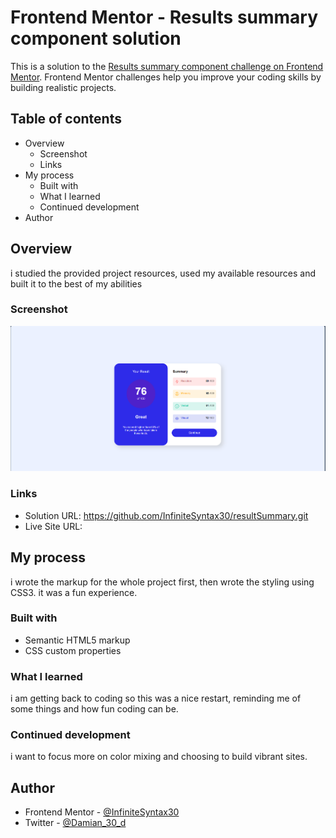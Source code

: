# Frontend Mentor - Results summary component solution

This is a solution to the [Results summary component challenge on Frontend Mentor](https://www.frontendmentor.io/challenges/results-summary-component-CE_K6s0maV). Frontend Mentor challenges help you improve your coding skills by building realistic projects. 

## Table of contents
- Overview
  - Screenshot
  - Links
- My process
  - Built with
  - What I learned
  - Continued development
- Author

## Overview
  i studied the provided project resources, used my available resources and built it to the best of my abilities

### Screenshot
![](./assets/resultSummary.png)

### Links
- Solution URL: https://github.com/InfiniteSyntax30/resultSummary.git
- Live Site URL: 

## My process
i wrote the markup for the whole project first, then wrote the styling using CSS3. 
it was a fun experience.

### Built with
- Semantic HTML5 markup
- CSS custom properties

### What I learned
i am getting back to coding so this was a nice restart, reminding me of some things and how fun coding can be.

### Continued development
i want to focus more on color mixing and choosing to build vibrant sites.

## Author
- Frontend Mentor - [@InfiniteSyntax30](https://www.frontendmentor.io/profile/InfiniteSyntax30)
- Twitter - [@Damian_30_d](https://www.twitter.com/Damian_30_d)